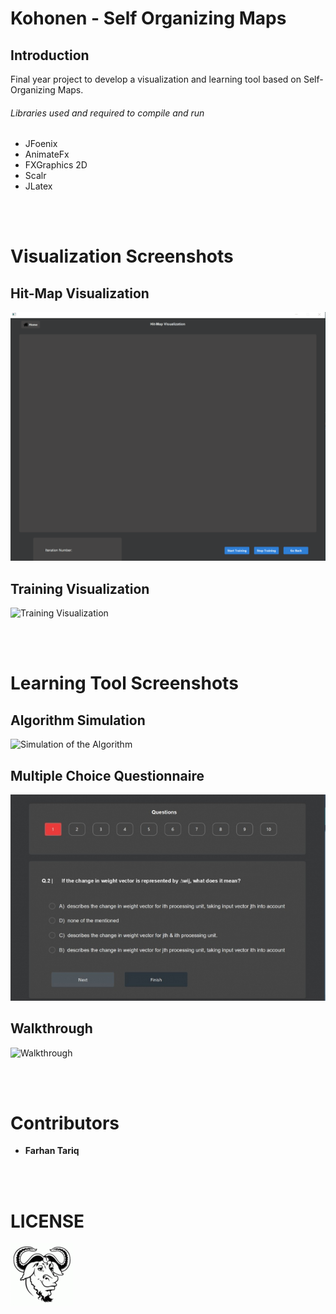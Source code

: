 # Kohonen - Self Organizing Maps

## Introduction
Final year project to develop a visualization and learning tool based on Self-Organizing Maps.

###### Libraries used and required to compile and run
* JFoenix 
* AnimateFx 
* FXGraphics 2D
* Scalr   
* JLatex

<br></br>
# Visualization Screenshots

##  Hit-Map Visualization
![HitMap](src/main/resources/Screenshots/HitMap_Visualization.gif)
  
##  Training Visualization
![Training Visualization](src/main/resources/Screenshots/BMU_Training_Visualization.gif)

<br></br>
# Learning Tool Screenshots

##  Algorithm Simulation
![Simulation of the Algorithm](src/main/resources/Screenshots/Algorithm_Simulation.gif)

##  Multiple Choice Questionnaire
![MCQ](src/main/resources/Screenshots/Multiple%20Choice%20Questionnaire.jpg)

##  Walkthrough
![Walkthrough](src/main/resources/Screenshots/Walkthrough.gif)

<br></br>
# Contributors
* **Farhan Tariq**

<br></br>
# LICENSE
[![GNU](src/main/resources/Screenshots/GNU.gif)](LICENSE)




